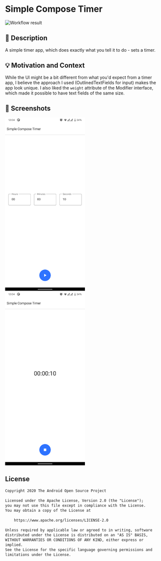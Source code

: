 # Simple Compose Timer

![Workflow result](https://github.com/X1nto/SimpleComposeTimer/workflows/Check/badge.svg)

## :scroll: Description
A simple timer app, which does exactly what you tell it to do - sets a timer.

## :bulb: Motivation and Context
While the UI might be a bit different from what you'd expect from a timer app, I believe the approach I used (OutlinedTextFields for input) makes the app look unique.
I also liked the `weight` attribute of the Modifier interface, which made it possible to have text fields of the same size.

## :camera_flash: Screenshots
<img src="/results/screenshot_1.png" width="260">&emsp;<img src="/results/screenshot_2.png" width="260">

## License
```
Copyright 2020 The Android Open Source Project

Licensed under the Apache License, Version 2.0 (the "License");
you may not use this file except in compliance with the License.
You may obtain a copy of the License at

    https://www.apache.org/licenses/LICENSE-2.0

Unless required by applicable law or agreed to in writing, software
distributed under the License is distributed on an "AS IS" BASIS,
WITHOUT WARRANTIES OR CONDITIONS OF ANY KIND, either express or implied.
See the License for the specific language governing permissions and
limitations under the License.
```